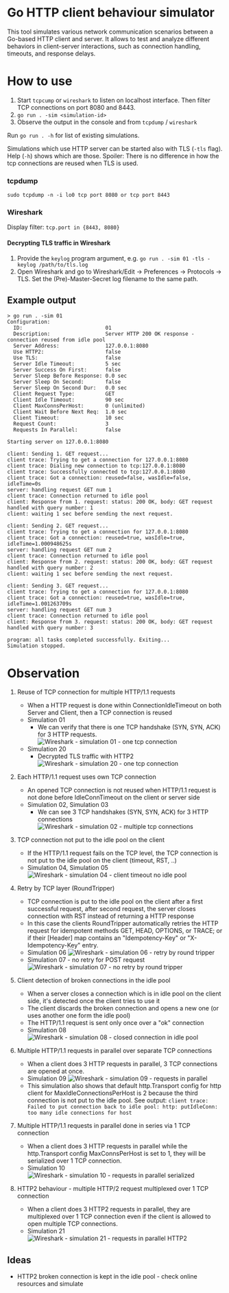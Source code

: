 # Go HTTP client behaviour simulator

This tool simulates various network communication scenarios between a Go-based HTTP client and server.
It allows to test and analyze different behaviors in client-server interactions,
such as connection handling, timeouts, and response delays.

# How to use

1. Start `tcpcump` or `wireshark` to listen on localhost interface. Then filter TCP connections on port 8080 and 8443.
2. `go run . -sim <simulation-id>`
3. Observe the output in the console and from `tcpdump` / `wireshark`

Run `go run . -h` for list of existing simulations.

Simulations which use HTTP server can be started also with TLS (`-tls` flag). Help (`-h`) shows which are those.
Spoiler: There is no difference in how the tcp connections are reused when TLS is used. 
 
### tcpdump
```shell
sudo tcpdump -n -i lo0 tcp port 8080 or tcp port 8443
```

### Wireshark
Display filter: `tcp.port in {8443, 8080}`


#### Decrypting TLS traffic in Wireshark

1. Provide the `keylog` program argument, e.g. `go run . -sim 01 -tls -keylog /path/to/tls.log`
2. Open Wireshark and go to Wireshark/Edit → Preferences → Protocols → TLS. 
  Set the (Pre)-Master-Secret log filename to the same path.

## Example output

```shell
> go run . -sim 01
Configuration:
  ID:                           01
  Description:                  Server HTTP 200 OK response - connection reused from idle pool
  Server Address:               127.0.0.1:8080
  Use HTTP2:                    false
  Use TLS:                      false
  Server Idle Timeout:          5 sec
  Server Success On First:      false
  Server Sleep Before Response: 0.0 sec
  Server Sleep On Second:       false
  Server Sleep On Second Dur:   0.0 sec
  Client Request Type:          GET
  Client Idle Timeout:          90 sec
  Client MaxConnsPerHost:       0 (unlimited)
  Client Wait Before Next Req:  1.0 sec
  Client Timeout:               10 sec
  Request Count:                3
  Requests In Parallel:         false

Starting server on 127.0.0.1:8080

client: Sending 1. GET request...
client trace: Trying to get a connection for 127.0.0.1:8080
client trace: Dialing new connection to tcp:127.0.0.1:8080
client trace: Successfully connected to tcp:127.0.0.1:8080
client trace: Got a connection: reused=false, wasIdle=false, idleTime=0s
server: handling request GET num 1
client trace: Connection returned to idle pool
client: Response from 1. request: status: 200 OK, body: GET request handled with query number: 1
client: waiting 1 sec before sending the next request.

client: Sending 2. GET request...
client trace: Trying to get a connection for 127.0.0.1:8080
client trace: Got a connection: reused=true, wasIdle=true, idleTime=1.000948625s
server: handling request GET num 2
client trace: Connection returned to idle pool
client: Response from 2. request: status: 200 OK, body: GET request handled with query number: 2
client: waiting 1 sec before sending the next request.

client: Sending 3. GET request...
client trace: Trying to get a connection for 127.0.0.1:8080
client trace: Got a connection: reused=true, wasIdle=true, idleTime=1.001263709s
server: handling request GET num 3
client trace: Connection returned to idle pool
client: Response from 3. request: status: 200 OK, body: GET request handled with query number: 3

program: all tasks completed successfully. Exiting...
Simulation stopped.
```


# Observation

1. Reuse of TCP connection for multiple HTTP/1.1 requests
    - When a HTTP request is done within ConnectionIdleTimeout on both Server and Client, then a TCP connection is
      reused
    - Simulation 01
      - We can verify that there is one TCP handshake (SYN, SYN, ACK) for 3 HTTP requests.
      ![Wireshark - simulation 01 - one tcp connection](./docs/img/01-one_tcp_con.png)
    - Simulation 20
      - Decrypted TLS traffic with HTTP2
        ![Wireshark - simulation 20 - one tcp connection](./docs/img/20-http2-one_tcp_con.png)

2. Each HTTP/1.1 request uses own TCP connection
    - An opened TCP connection is not reused when HTTP/1.1 request is not done before IdleConnTimeout on the client or
      server side
    - Simulation 02, Simulation 03
      - We can see 3 TCP handshakes (SYN, SYN, ACK) for 3 HTTP connections
      ![Wireshark - simulation 02 - multiple tcp connections](./docs/img/02-three_tcp_cons.png)
      
3. TCP connection not put to the idle pool on the client
    - If the HTTP/1.1 request fails on the TCP level, the TCP connection is not put to the idle pool on the client (timeout,
      RST, ..)
    - Simulation 04, Simulation 05
      ![Wireshark - simulation 04 - client timeout no idle pool](./docs/img/04-client-timeout-no-idle-pool.png)

4. Retry by TCP layer (RoundTripper)
    - TCP connection is put to the idle pool on the client after a first successful request, after second request, the
      server closes connection with RST instead of returning a HTTP response
    - In this case the clients RoundTripper automatically retries the HTTP request for idempotent methods GET, HEAD,
      OPTIONS, or TRACE;
      or if their [Header] map contains an "Idempotency-Key" or "X-Idempotency-Key" entry.
    - Simulation 06
      ![Wireshark - simulation 06 - retry by round tripper](./docs/img/06-retry-by-round-tripper.png)
    - Simulation 07 - no retry for POST request
      ![Wireshark - simulation 07 - no retry by round tripper](./docs/img/07-no-retry-for-post.png)

5. Client detection of broken connections in the idle pool
    - When a server closes a connection which is in idle pool on the client side, it's detected once the client tries
      to use it
    - The client discards the broken connection and opens a new one (or uses another one form the idle pool)
    - The HTTP/1.1 request is sent only once over a "ok" connection
    - Simulation 08
      ![Wireshark - simulation 08 - closed connection in idle pool](./docs/img/08-closed-conn-detect-on-client.png)

6. Multiple HTTP/1.1 requests in parallel over separate TCP connections
    - When a client does 3 HTTP requests in parallel, 3 TCP connections are opened at once.
    - Simulation 09
      ![Wireshark - simulation 09 - requests in parallel](./docs/img/09-requests-in-parallel.png)
     - This simulation also shows that default http.Transport config for http client for MaxIdleConnectionsPerHost is 2 because the third connection is not put to the idle pool. See output: `client trace: Failed to put connection back to idle pool: http: putIdleConn: too many idle connections for host`
     
7. Multiple HTTP/1.1 requests in parallel done in series via 1 TCP connection
    - When a client does 3 HTTP requests in parallel while the http.Transport config MaxConnsPerHost is set to 1, they will be serialized over 1 TCP connection.
    - Simulation 10
      ![Wireshark - simulation 10 - requests in parallel serialized](./docs/img/10-requests-in-parallel-not-really.png)

8. HTTP2 behaviour - multiple HTTP/2 request multiplexed over 1 TCP connection
     - When a client does 3 HTTP2 requests in parallel, they are multiplexed over 1 TCP connection even if the client is allowed to open multiple TCP connections.
     - Simulation 21
       ![Wireshark - simulation 21 - requests in parallel HTTP2](./docs/img/21-http2-one-tcp-multiple-http-parallel.png)

## Ideas
- HTTP2 broken connection is kept in the idle pool - check online resources and simulate